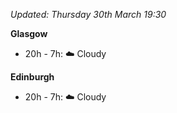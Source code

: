 *Updated: Thursday 30th March 19:30*

**Glasgow**

* 20h - 7h: :cloud: Cloudy

**Edinburgh**

* 20h - 7h: :cloud: Cloudy
